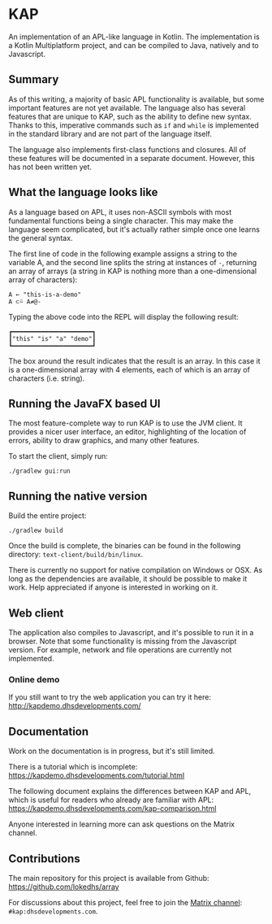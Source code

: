 # KAP

An implementation of an APL-like language in Kotlin. The implementation is a Kotlin Multiplatform project, and can be
compiled to Java, natively and to Javascript.

## Summary

As of this writing, a majority of basic APL functionality is available, but some important features are not yet
available. The language also has several features that are unique to KAP, such as the ability to define new syntax.
Thanks to this, imperative commands such as `if`
and `while` is implemented in the standard library and are not part of the language itself.

The language also implements first-class functions and closures. All of these features will be documented in a separate
document. However, this has not been written yet.

## What the language looks like

As a language based on APL, it uses non-ASCII symbols with most fundamental functions being a single character. This may
make the language seem complicated, but it's actually rather simple once one learns the general syntax.

The first line of code in the following example assigns a string to the variable A, and the second line splits the
string at instances of `-`, returning an array of arrays (a string in KAP is nothing more than a one-dimensional array
of characters):

```
A ← "this-is-a-demo"
A ⊂⍨ A≠@-
```

Typing the above code into the REPL will display the following result:

```
┏━━━━━━━━━━━━━━━━━━━━━━┓
┃"this" "is" "a" "demo"┃
┗━━━━━━━━━━━━━━━━━━━━━━┛
```

The box around the result indicates that the result is an array. In this case it is a one-dimensional array with 4
elements, each of which is an array of characters (i.e. string).

## Running the JavaFX based UI

The most feature-complete way to run KAP is to use the JVM client. It provides a nicer user interface, an editor,
highlighting of the location of errors, ability to draw graphics, and many other features.

To start the client, simply run:

```
./gradlew gui:run
```          

## Running the native version

Build the entire project:

```
./gradlew build
``` 

Once the build is complete, the binaries can be found in the following directory: `text-client/build/bin/linux`.

There is currently no support for native compilation on Windows or OSX. As long as the dependencies are available, it
should be possible to make it work. Help appreciated if anyone is interested in working on it.

## Web client

The application also compiles to Javascript, and it's possible to run it in a browser. Note that some functionality is
missing from the Javascript version. For example, network and file operations are currently not implemented.

### Online demo

If you still want to try the web application you can try it here: http://kapdemo.dhsdevelopments.com/

## Documentation

Work on the documentation is in progress, but it's still limited.

There is a tutorial which is incomplete: https://kapdemo.dhsdevelopments.com/tutorial.html

The following document explains the differences between KAP and APL, which is useful for readers who already are
familiar with APL: https://kapdemo.dhsdevelopments.com/kap-comparison.html

Anyone interested in learning more can ask questions on the Matrix channel.

## Contributions

The main repository for this project is available from Github: https://github.com/lokedhs/array

For discussions about this project, feel free to join
the [Matrix channel](https://matrix.to/#/#kap:dhsdevelopments.com):
`#kap:dhsdevelopments.com`.
